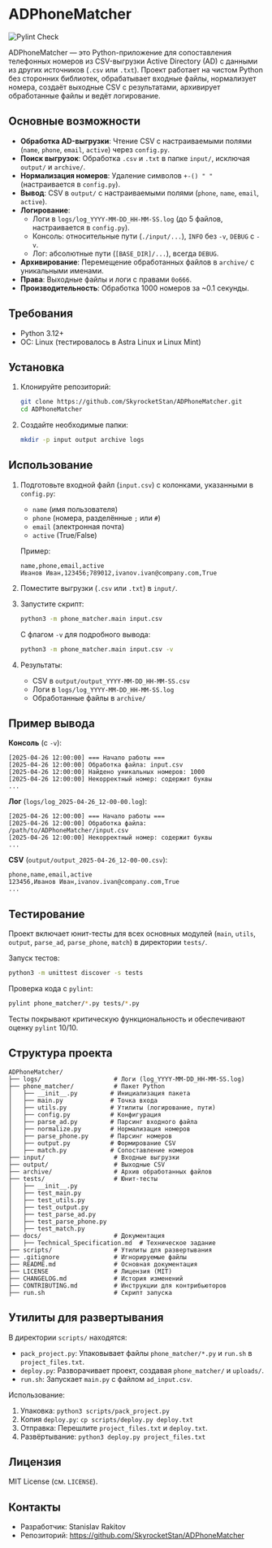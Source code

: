 # ADPhoneMatcher

![Pylint Check](https://github.com/SkyrocketStan/ADPhoneMatcher/actions/workflows/pylint.yml/badge.svg)

ADPhoneMatcher — это Python-приложение для сопоставления телефонных номеров из CSV-выгрузки Active Directory (AD) с данными из других источников (`.csv` или `.txt`). Проект работает на чистом Python без сторонних библиотек, обрабатывает входные файлы, нормализует номера, создаёт выходные CSV с результатами, архивирует обработанные файлы и ведёт логирование.

## Основные возможности

- **Обработка AD-выгрузки**: Чтение CSV с настраиваемыми полями (`name`, `phone`, `email`, `active`) через `config.py`.
- **Поиск выгрузок**: Обработка `.csv` и `.txt` в папке `input/`, исключая `output/` и `archive/`.
- **Нормализация номеров**: Удаление символов `+-() " "` (настраивается в `config.py`).
- **Вывод**: CSV в `output/` с настраиваемыми полями (`phone`, `name`, `email`, `active`).
- **Логирование**:
  - Логи в `logs/log_YYYY-MM-DD_HH-MM-SS.log` (до 5 файлов, настраивается в `config.py`).
  - Консоль: относительные пути (`./input/...`), `INFO` без `-v`, `DEBUG` с `-v`.
  - Лог: абсолютные пути (`[BASE_DIR]/...`), всегда `DEBUG`.
- **Архивирование**: Перемещение обработанных файлов в `archive/` с уникальными именами.
- **Права**: Выходные файлы и логи с правами `0o666`.
- **Производительность**: Обработка 1000 номеров за ~0.1 секунды.

## Требования

- Python 3.12+
- ОС: Linux (тестировалось в Astra Linux и Linux Mint)

## Установка

1. Клонируйте репозиторий:

   ```bash
   git clone https://github.com/SkyrocketStan/ADPhoneMatcher.git
   cd ADPhoneMatcher
   ```

2. Создайте необходимые папки:

   ```bash
   mkdir -p input output archive logs
   ```

## Использование

1. Подготовьте входной файл (`input.csv`) с колонками, указанными в `config.py`:
   - `name` (имя пользователя)
   - `phone` (номера, разделённые `;` или `#`)
   - `email` (электронная почта)
   - `active` (True/False)

   Пример:

   ```plaintext
   name,phone,email,active
   Иванов Иван,123456;789012,ivanov.ivan@company.com,True
   ```

2. Поместите выгрузки (`.csv` или `.txt`) в `input/`.

3. Запустите скрипт:

   ```bash
   python3 -m phone_matcher.main input.csv
   ```

   С флагом `-v` для подробного вывода:

   ```bash
   python3 -m phone_matcher.main input.csv -v
   ```

4. Результаты:
   - CSV в `output/output_YYYY-MM-DD_HH-MM-SS.csv`
   - Логи в `logs/log_YYYY-MM-DD_HH-MM-SS.log`
   - Обработанные файлы в `archive/`

## Пример вывода

**Консоль** (с `-v`):

```plaintext
[2025-04-26 12:00:00] === Начало работы ===
[2025-04-26 12:00:00] Обработка файла: input.csv
[2025-04-26 12:00:00] Найдено уникальных номеров: 1000
[2025-04-26 12:00:00] Некорректный номер: содержит буквы
...
```

**Лог** (`logs/log_2025-04-26_12-00-00.log`):

```plaintext
[2025-04-26 12:00:00] === Начало работы ===
[2025-04-26 12:00:00] Обработка файла: /path/to/ADPhoneMatcher/input.csv
[2025-04-26 12:00:00] Некорректный номер: содержит буквы
...
```

**CSV** (`output/output_2025-04-26_12-00-00.csv`):

```plaintext
phone,name,email,active
123456,Иванов Иван,ivanov.ivan@company.com,True
...
```

## Тестирование

Проект включает юнит-тесты для всех основных модулей (`main`, `utils`, `output`, `parse_ad`, `parse_phone`, `match`) в директории `tests/`.

Запуск тестов:

```bash
python3 -m unittest discover -s tests
```

Проверка кода с `pylint`:

```bash
pylint phone_matcher/*.py tests/*.py
```

Тесты покрывают критическую функциональность и обеспечивают оценку `pylint` 10/10.

## Структура проекта

```plaintext
ADPhoneMatcher/
├── logs/                    # Логи (log_YYYY-MM-DD_HH-MM-SS.log)
├── phone_matcher/           # Пакет Python
│   ├── __init__.py         # Инициализация пакета
│   ├── main.py             # Точка входа
│   ├── utils.py            # Утилиты (логирование, пути)
│   ├── config.py           # Конфигурация
│   ├── parse_ad.py         # Парсинг входного файла
│   ├── normalize.py        # Нормализация номеров
│   ├── parse_phone.py      # Парсинг номеров
│   ├── output.py           # Формирование CSV
│   ├── match.py            # Сопоставление номеров
├── input/                   # Входные выгрузки
├── output/                  # Выходные CSV
├── archive/                 # Архив обработанных файлов
├── tests/                   # Юнит-тесты
│   ├── __init__.py
│   ├── test_main.py
│   ├── test_utils.py
│   ├── test_output.py
│   ├── test_parse_ad.py
│   ├── test_parse_phone.py
│   ├── test_match.py
├── docs/                    # Документация
│   ├── Technical_Specification.md  # Техническое задание
├── scripts/                 # Утилиты для развертывания
├── .gitignore               # Игнорируемые файлы
├── README.md                # Основная документация
├── LICENSE                  # Лицензия (MIT)
├── CHANGELOG.md             # История изменений
├── CONTRIBUTING.md          # Инструкции для контрибьюторов
├── run.sh                   # Скрипт запуска
```

## Утилиты для развертывания

В директории `scripts/` находятся:

- `pack_project.py`: Упаковывает файлы `phone_matcher/*.py` и `run.sh` в `project_files.txt`.
- `deploy.py`: Разворачивает проект, создавая `phone_matcher/` и `uploads/`.
- `run.sh`: Запускает `main.py` с файлом `ad_input.csv`.

Использование:

1. Упаковка: `python3 scripts/pack_project.py`
2. Копия `deploy.py`: `cp scripts/deploy.py deploy.txt`
3. Отправка: Перешлите `project_files.txt` и `deploy.txt`.
4. Развёртывание: `python3 deploy.py project_files.txt`

## Лицензия

MIT License (см. `LICENSE`).

## Контакты

- Разработчик: Stanislav Rakitov
- Репозиторий: <https://github.com/SkyrocketStan/ADPhoneMatcher>
